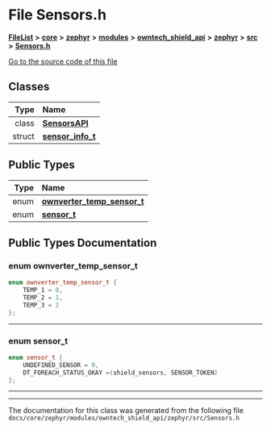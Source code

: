 

# File Sensors.h



[**FileList**](files.md) **>** [**core**](dir_771164b9325b04f1442f7a3ffa8ecb89.md) **>** [**zephyr**](dir_09002e7ce91f09aeb040dfd1861a47f4.md) **>** [**modules**](dir_6d0fb8ab814c517e7f155fb837e32f72.md) **>** [**owntech\_shield\_api**](dir_9a89dd71eabb2209bdecc753bd3dc4ac.md) **>** [**zephyr**](dir_b3d0c58b5ddf7b1e26f8d905ca8e43b0.md) **>** [**src**](dir_cc8f80e4cf83a61a7635b2e9633862a2.md) **>** [**Sensors.h**](Sensors_8h.md)

[Go to the source code of this file](Sensors_8h_source.md)


















## Classes

| Type | Name |
| ---: | :--- |
| class | [**SensorsAPI**](classSensorsAPI.md) <br> |
| struct | [**sensor\_info\_t**](structsensor__info__t.md) <br> |


## Public Types

| Type | Name |
| ---: | :--- |
| enum  | [**ownverter\_temp\_sensor\_t**](#enum-ownverter_temp_sensor_t)  <br> |
| enum  | [**sensor\_t**](#enum-sensor_t)  <br> |
















































## Public Types Documentation




### enum ownverter\_temp\_sensor\_t 

```C++
enum ownverter_temp_sensor_t {
    TEMP_1 = 0,
    TEMP_2 = 1,
    TEMP_3 = 2
};
```




<hr>



### enum sensor\_t 

```C++
enum sensor_t {
    UNDEFINED_SENSOR = 0,
    DT_FOREACH_STATUS_OKAY =(shield_sensors, SENSOR_TOKEN)
};
```




<hr>

------------------------------
The documentation for this class was generated from the following file `docs/core/zephyr/modules/owntech_shield_api/zephyr/src/Sensors.h`

